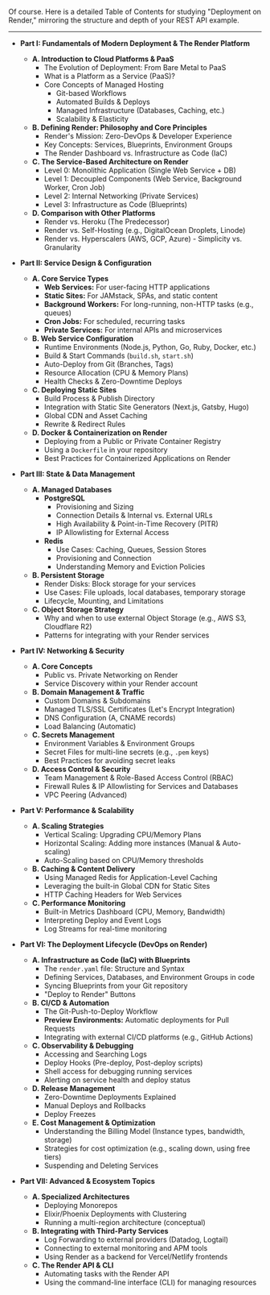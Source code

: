 Of course. Here is a detailed Table of Contents for studying "Deployment on Render," mirroring the structure and depth of your REST API example.

***

*   **Part I: Fundamentals of Modern Deployment & The Render Platform**
    *   **A. Introduction to Cloud Platforms & PaaS**
        *   The Evolution of Deployment: From Bare Metal to PaaS
        *   What is a Platform as a Service (PaaS)?
        *   Core Concepts of Managed Hosting
            *   Git-based Workflows
            *   Automated Builds & Deploys
            *   Managed Infrastructure (Databases, Caching, etc.)
            *   Scalability & Elasticity
    *   **B. Defining Render: Philosophy and Core Principles**
        *   Render's Mission: Zero-DevOps & Developer Experience
        *   Key Concepts: Services, Blueprints, Environment Groups
        *   The Render Dashboard vs. Infrastructure as Code (IaC)
    *   **C. The Service-Based Architecture on Render**
        *   Level 0: Monolithic Application (Single Web Service + DB)
        *   Level 1: Decoupled Components (Web Service, Background Worker, Cron Job)
        *   Level 2: Internal Networking (Private Services)
        *   Level 3: Infrastructure as Code (Blueprints)
    *   **D. Comparison with Other Platforms**
        *   Render vs. Heroku (The Predecessor)
        *   Render vs. Self-Hosting (e.g., DigitalOcean Droplets, Linode)
        *   Render vs. Hyperscalers (AWS, GCP, Azure) - Simplicity vs. Granularity

*   **Part II: Service Design & Configuration**
    *   **A. Core Service Types**
        *   **Web Services:** For user-facing HTTP applications
        *   **Static Sites:** For JAMstack, SPAs, and static content
        *   **Background Workers:** For long-running, non-HTTP tasks (e.g., queues)
        *   **Cron Jobs:** For scheduled, recurring tasks
        *   **Private Services:** For internal APIs and microservices
    *   **B. Web Service Configuration**
        *   Runtime Environments (Node.js, Python, Go, Ruby, Docker, etc.)
        *   Build & Start Commands (`build.sh`, `start.sh`)
        *   Auto-Deploy from Git (Branches, Tags)
        *   Resource Allocation (CPU & Memory Plans)
        *   Health Checks & Zero-Downtime Deploys
    *   **C. Deploying Static Sites**
        *   Build Process & Publish Directory
        *   Integration with Static Site Generators (Next.js, Gatsby, Hugo)
        *   Global CDN and Asset Caching
        *   Rewrite & Redirect Rules
    *   **D. Docker & Containerization on Render**
        *   Deploying from a Public or Private Container Registry
        *   Using a `Dockerfile` in your repository
        *   Best Practices for Containerized Applications on Render

*   **Part III: State & Data Management**
    *   **A. Managed Databases**
        *   **PostgreSQL**
            *   Provisioning and Sizing
            *   Connection Details & Internal vs. External URLs
            *   High Availability & Point-in-Time Recovery (PITR)
            *   IP Allowlisting for External Access
        *   **Redis**
            *   Use Cases: Caching, Queues, Session Stores
            *   Provisioning and Connection
            *   Understanding Memory and Eviction Policies
    *   **B. Persistent Storage**
        *   Render Disks: Block storage for your services
        *   Use Cases: File uploads, local databases, temporary storage
        *   Lifecycle, Mounting, and Limitations
    *   **C. Object Storage Strategy**
        *   Why and when to use external Object Storage (e.g., AWS S3, Cloudflare R2)
        *   Patterns for integrating with your Render services

*   **Part IV: Networking & Security**
    *   **A. Core Concepts**
        *   Public vs. Private Networking on Render
        *   Service Discovery within your Render account
    *   **B. Domain Management & Traffic**
        *   Custom Domains & Subdomains
        *   Managed TLS/SSL Certificates (Let's Encrypt Integration)
        *   DNS Configuration (A, CNAME records)
        *   Load Balancing (Automatic)
    *   **C. Secrets Management**
        *   Environment Variables & Environment Groups
        *   Secret Files for multi-line secrets (e.g., `.pem` keys)
        *   Best Practices for avoiding secret leaks
    *   **D. Access Control & Security**
        *   Team Management & Role-Based Access Control (RBAC)
        *   Firewall Rules & IP Allowlisting for Services and Databases
        *   VPC Peering (Advanced)

*   **Part V: Performance & Scalability**
    *   **A. Scaling Strategies**
        *   Vertical Scaling: Upgrading CPU/Memory Plans
        *   Horizontal Scaling: Adding more instances (Manual & Auto-scaling)
        *   Auto-Scaling based on CPU/Memory thresholds
    *   **B. Caching & Content Delivery**
        *   Using Managed Redis for Application-Level Caching
        *   Leveraging the built-in Global CDN for Static Sites
        *   HTTP Caching Headers for Web Services
    *   **C. Performance Monitoring**
        *   Built-in Metrics Dashboard (CPU, Memory, Bandwidth)
        *   Interpreting Deploy and Event Logs
        *   Log Streams for real-time monitoring

*   **Part VI: The Deployment Lifecycle (DevOps on Render)**
    *   **A. Infrastructure as Code (IaC) with Blueprints**
        *   The `render.yaml` file: Structure and Syntax
        *   Defining Services, Databases, and Environment Groups in code
        *   Syncing Blueprints from your Git repository
        *   "Deploy to Render" Buttons
    *   **B. CI/CD & Automation**
        *   The Git-Push-to-Deploy Workflow
        *   **Preview Environments:** Automatic deployments for Pull Requests
        *   Integrating with external CI/CD platforms (e.g., GitHub Actions)
    *   **C. Observability & Debugging**
        *   Accessing and Searching Logs
        *   Deploy Hooks (Pre-deploy, Post-deploy scripts)
        *   Shell access for debugging running services
        *   Alerting on service health and deploy status
    *   **D. Release Management**
        *   Zero-Downtime Deployments Explained
        *   Manual Deploys and Rollbacks
        *   Deploy Freezes
    *   **E. Cost Management & Optimization**
        *   Understanding the Billing Model (Instance types, bandwidth, storage)
        *   Strategies for cost optimization (e.g., scaling down, using free tiers)
        *   Suspending and Deleting Services

*   **Part VII: Advanced & Ecosystem Topics**
    *   **A. Specialized Architectures**
        *   Deploying Monorepos
        *   Elixir/Phoenix Deployments with Clustering
        *   Running a multi-region architecture (conceptual)
    *   **B. Integrating with Third-Party Services**
        *   Log Forwarding to external providers (Datadog, Logtail)
        *   Connecting to external monitoring and APM tools
        *   Using Render as a backend for Vercel/Netlify frontends
    *   **C. The Render API & CLI**
        *   Automating tasks with the Render API
        *   Using the command-line interface (CLI) for managing resources